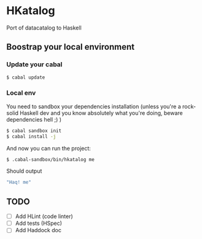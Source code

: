 # HKatalog
Port of datacatalog to Haskell

## Boostrap your local environment

### Update your cabal

```bash
$ cabal update
```

### Local env

You need to sandbox your dependencies installation (unless you're a rock-solid Haskell dev and you know absolutely what you're doing, beware dependencies hell ;) )

```bash
$ cabal sandbox init
$ cabal install -j
```

And now you can run the project:
```bash
$ .cabal-sandbox/bin/hkatalog me
```

Should output
```bash
"Haq! me"
```

## TODO

- [ ] Add HLint (code linter)
- [ ] Add tests (HSpec)
- [ ] Add Haddock doc
